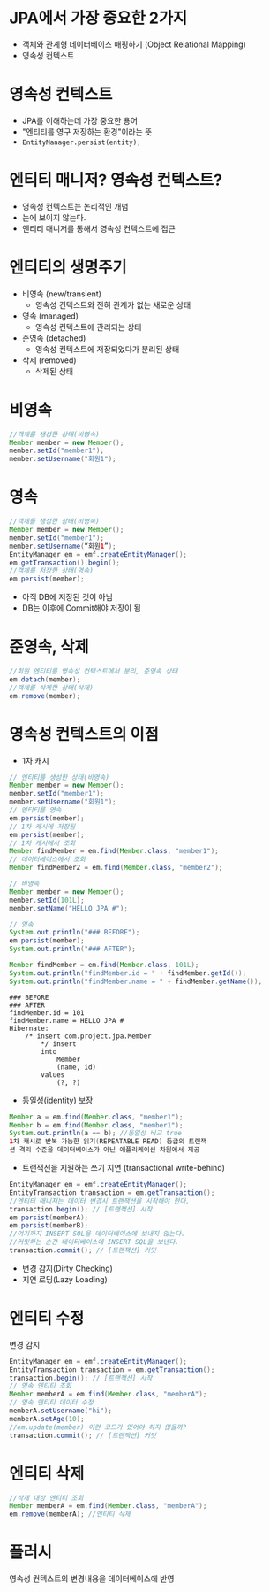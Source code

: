 # JPA에서 가장 중요한 2가지
- 객체와 관계형 데이터베이스 매핑하기 (Object Relational Mapping) 
- 영속성 컨텍스트

# 영속성 컨텍스트
- JPA를 이해하는데 가장 중요한 용어 
- "엔티티를 영구 저장하는 환경"이라는 뜻 
- `EntityManager.persist(entity);`

# 엔티티 매니저? 영속성 컨텍스트?
- 영속성 컨텍스트는 논리적인 개념 
- 눈에 보이지 않는다. 
- 엔티티 매니저를 통해서 영속성 컨텍스트에 접근

# 엔티티의 생명주기
- 비영속 (new/transient)
  - 영속성 컨텍스트와 전혀 관계가 없는 새로운 상태 
- 영속 (managed)
  - 영속성 컨텍스트에 관리되는 상태 
- 준영속 (detached)
  - 영속성 컨텍스트에 저장되었다가 분리된 상태 
- 삭제 (removed)
  - 삭제된 상태

# 비영속
```java
//객체를 생성한 상태(비영속) 
Member member = new Member(); 
member.setId("member1"); 
member.setUsername("회원1");
```

# 영속
```java
//객체를 생성한 상태(비영속) 
Member member = new Member(); 
member.setId("member1"); 
member.setUsername(“회원1”);
EntityManager em = emf.createEntityManager();
em.getTransaction().begin();
//객체를 저장한 상태(영속)
em.persist(member);
```
- 아직 DB에 저장된 것이 아님
- DB는 이후에 Commit해야 저장이 됨

# 준영속, 삭제
```java
//회원 엔티티를 영속성 컨텍스트에서 분리, 준영속 상태 
em.detach(member); 
//객체를 삭제한 상태(삭제) 
em.remove(member);
```

# 영속성 컨텍스트의 이점
- 1차 캐시 
```java
// 엔티티를 생성한 상태(비영속) 
Member member = new Member(); 
member.setId("member1"); 
member.setUsername("회원1");
// 엔티티를 영속 
em.persist(member);
// 1차 캐시에 저장됨
em.persist(member);
// 1차 캐시에서 조회
Member findMember = em.find(Member.class, "member1");
// 데이터베이스에서 조회
Member findMember2 = em.find(Member.class, "member2");
```
```java
// 비영속
Member member = new Member();
member.setId(101L);
member.setName("HELLO JPA #");

// 영속
System.out.println("### BEFORE");
em.persist(member);
System.out.println("### AFTER");

Member findMember = em.find(Member.class, 101L);
System.out.println("findMember.id = " + findMember.getId());
System.out.println("findMember.name = " + findMember.getName());
```
```
### BEFORE
### AFTER
findMember.id = 101
findMember.name = HELLO JPA #
Hibernate: 
    /* insert com.project.jpa.Member
        */ insert 
        into
            Member
            (name, id) 
        values
            (?, ?)
```
- 동일성(identity) 보장 
```java
Member a = em.find(Member.class, "member1"); 
Member b = em.find(Member.class, "member1");
System.out.println(a == b); //동일성 비교 true
1차 캐시로 반복 가능한 읽기(REPEATABLE READ) 등급의 트랜잭
션 격리 수준을 데이터베이스가 아닌 애플리케이션 차원에서 제공
```
- 트랜잭션을 지원하는 쓰기 지연 (transactional write-behind) 
```java
EntityManager em = emf.createEntityManager();
EntityTransaction transaction = em.getTransaction();
//엔티티 매니저는 데이터 변경시 트랜잭션을 시작해야 한다.
transaction.begin(); // [트랜잭션] 시작
em.persist(memberA);
em.persist(memberB);
//여기까지 INSERT SQL을 데이터베이스에 보내지 않는다.
//커밋하는 순간 데이터베이스에 INSERT SQL을 보낸다.
transaction.commit(); // [트랜잭션] 커밋
```
- 변경 감지(Dirty Checking) 
- 지연 로딩(Lazy Loading)

# 엔티티 수정
변경 감지
```java
EntityManager em = emf.createEntityManager();
EntityTransaction transaction = em.getTransaction();
transaction.begin(); // [트랜잭션] 시작
// 영속 엔티티 조회
Member memberA = em.find(Member.class, "memberA");
// 영속 엔티티 데이터 수정
memberA.setUsername("hi");
memberA.setAge(10);
//em.update(member) 이런 코드가 있어야 하지 않을까?
transaction.commit(); // [트랜잭션] 커밋
```

# 엔티티 삭제
```java
//삭제 대상 엔티티 조회 
Member memberA = em.find(Member.class, "memberA");
em.remove(memberA); //엔티티 삭제
```

# 플러시
영속성 컨텍스트의 변경내용을 데이터베이스에 반영

